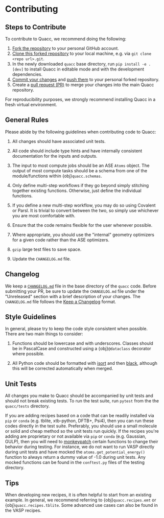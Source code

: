 # Contributing

## Steps to Contribute

To contribute to Quacc, we recommend doing the following:

1. [Fork the repository](https://docs.github.com/en/get-started/quickstart/fork-a-repo) to your personal GitHub account.
2. [Clone this forked repository](https://docs.github.com/en/repositories/creating-and-managing-repositories/cloning-a-repository) to your local machine, e.g. via `git clone <repo url>.git`.
3. In the newly downloaded `quacc` base directory, run `pip install -e .[dev]` to install Quacc in editable mode and with the development dependencies.
4. [Commit your changes](https://github.com/git-guides/git-commit) and [push them](https://github.com/git-guides/git-push) to your personal forked repository.
5. Create a [pull request (PR)](https://docs.github.com/en/pull-requests/collaborating-with-pull-requests/proposing-changes-to-your-work-with-pull-requests/creating-a-pull-request) to merge your changes into the main Quacc repository.

For reproducibility purposes, we strongly recommend installing Quacc in a fresh virtual environment.

## General Rules

Please abide by the following guidelines when contributing code to Quacc:

1. All changes should have associated unit tests.

2. All code should include type hints and have internally consistent documentation for the inputs and outputs.

3. The input to most compute jobs should be an ASE `Atoms` object. The output of most compute tasks should be a schema from one of the module/functions within {obj}`quacc.schemas`.

4. Only define multi-step workflows if they go beyond simply stitching together existing functions. Otherwise, just define the individual functions.

5. If you define a new multi-step workflow, you may do so using Covalent or Parsl. It is trivial to convert between the two, so simply use whichever you are most comfortable with.

6. Ensure that the code remains flexible for the user whenever possible.

7. Where appropriate, you should use the "internal" geometry optimizers for a given code rather than the ASE optimizers.

8. `gzip` large test files to save space.

9. Update the `CHANGELOG.md` file.

## Changelog

We keep a [`CHANGELOG.md`](https://github.com/quantum-accelerators/quacc/blob/main/CHANGELOG.md) file in the base directory of the `quacc` code. Before submitting your PR, be sure to update the `CHANGELOG.md` file under the "Unreleased" section with a brief description of your changes. The `CHANGELOG.md` file follows the [Keep a Changelog](https://keepachangelog.com) format.

## Style Guidelines

In general, please try to keep the code style consistent when possible. There are two main things to consider:

1. Functions should be lowercase and with underscores. Classes should be in PascalCase and constructed using a {obj}`@dataclass` decorator where possible.

2. All Python code should be formatted with [isort](https://github.com/PyCQA/isort) and then [black](https://github.com/psf/black), although this will be corrected automatically when merged.

## Unit Tests

All changes you make to Quacc should be accompanied by unit tests and should not break existing tests. To run the test suite, run `pytest` from the the `quacc/tests` directory.

If you are adding recipes based on a code that can be readily installed via `pip` or `conda` (e.g. tblite, xtb-python, DFTB+, Psi4), then you can run these codes directly in the test suite. Preferably, you should use a small molecule or solid and cheap method so the unit tests run quickly. If the recipes you're adding are proprietary or not available via `pip` or `conda` (e.g. Gaussian, GULP), then you will need to [monkeypatch](https://docs.pytest.org/en/7.1.x/how-to/monkeypatch.html) certain functions to change their behavior during testing. For instance, we do not want to run VASP directly during unit tests and have mocked the `atoms.get_potential_energy()` function to always return a dummy value of -1.0 during unit tests. Any mocked functions can be found in the `conftest.py` files of the testing directory.

## Tips

When developing new recipes, it is often helpful to start from an existing example. In general, we recommend referring to {obj}`quacc.recipes.emt` or {obj}`quacc.recipes.tblite`. Some advanced use cases can also be found in the VASP recipes.
